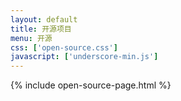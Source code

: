 ```yaml
---
layout: default
title: 开源项目
menu: 开源
css: ['open-source.css']
javascript: ['underscore-min.js']
---
```

{% include open-source-page.html %}